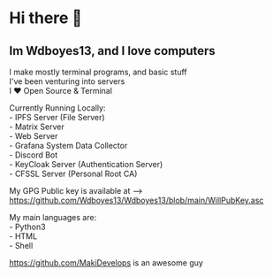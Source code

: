 # Hi there 👋

## Im Wdboyes13, and I love computers  

I make mostly terminal programs, and basic stuff  
I've been venturing into servers  
I ❤️ Open Source & Terminal  

Currently Running Locally:  
    - IPFS Server (File Server)  
    - Matrix Server  
    - Web Server  
    - Grafana System Data Collector  
    - Discord Bot  
    - KeyCloak Server (Authentication Server)  
    - CFSSL Server (Personal Root CA)  
      
My GPG Public key is available at --> https://github.com/Wdboyes13/Wdboyes13/blob/main/WillPubKey.asc
  
My main languages are:  
    - Python3  
    - HTML  
    - Shell  
  
https://github.com/MakiDevelops is an awesome guy  
